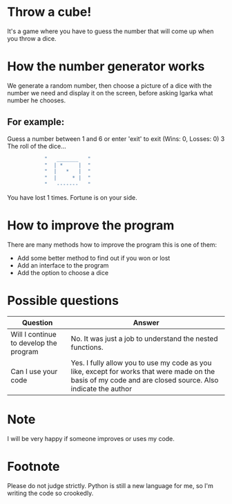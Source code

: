 # Throw a cube!
It's a game where you have to guess the number that will come up when you throw a dice.
# How the number generator works
We generate a random number, then choose a picture of a dice with the number we need and display it on the screen, before asking Igarka what number he chooses.
## For example:
Guess a number between 1 and 6 or enter 'exit' to exit (Wins: 0, Losses: 0)
3
The roll of the dice...
```python
            "   _______   "
            "  | *     |  "
            "  |   *   |  "
            "  |     * |  "
            "   -------   "
```
You have lost 1 times. Fortune is on your side.
# How to improve the program
There are many methods how to improve the program this is one of them:
- Add some better method to find out if you won or lost  
- Add an interface to the program 
- Add the option to choose a dice
# Possible questions
| Question | Answer |
| ---- | ---- |
| Will I continue to develop the program | No. It was just a job to understand the nested functions.
| Can I use your code | Yes. I fully allow you to use my code as you like, except for works that were made on the basis of my code and are closed source. Also indicate the author |

# Note
I will be very happy if someone improves or uses my code. 

# Footnote
Please do not judge strictly. Python is still a new language for me, so I'm writing the code so crookedly. 
